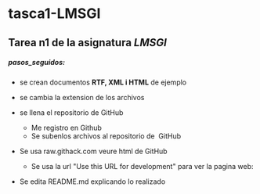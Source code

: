 # tasca1-LMSGI
## Tarea n1 de la asignatura _LMSGI_
##### pasos_seguidos:
* se crean documentos __RTF, XML i HTML__ de ejemplo
* se cambia la extension de los archivos
* se llena el repositorio de GitHub 
  * Me registro en  Github
  * Se subenlos archivos al repositorio de  GitHub 
* Se usa raw.githack.com  veure html de GitHub
  * Se usa la url  "Use this URL for development" para ver la pagina web:
  
* Se edita README.md explicando lo realizado
